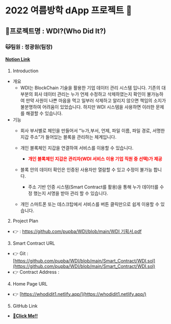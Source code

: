 # 2022 여름방학 dApp 프로젝트 🙉

## 🐰프로젝트명 : WDI?(Who Did It?)

### 🐱팀원 : 정광원(팀장)

#### <a href="https://luxuriant-creature-127.notion.site/2022-dApp-770c7a3eabe14ca89555782fb77db244">Notion Link</a>

1. Introduction
- 개요
  - WDI는 BlockChain 기술을 활용한 기업 데이터 관리 시스템 입니다. 기존의 대부분의 회사 데이터 관리는 누가 언제 수정하고 삭제하였는지 확인이 불가능하여 만약 사원이 나쁜 마음을 먹고 일부러 삭제하고 알리지 않으면 책임의 소지가 불분명하여 어려움이 있었습니다. 하지만 WDI 시스템을 사용하면 이러한 문제를 해결할 수 있습니다. 
- 기능
  - 회사 부서별로 체인을 만들어서 “누가,부서, 언제, 파일 이름, 파일 경로, 서명한 지갑 주소”가 들어있는 블록을 관리하는 체계입니다.
  
  - 개인 블록체인 지갑을 연결하여 서비스를 이용할 수 있습니다.
  
    - <span style="color: red"> **개인 블록체인 지갑은 관리자(WDI 서비스 이용 기업 직원 중 선택)가 제공** </span>
    
  - 블록 안의 데이터 확인은 인증된 사용자만 열람할 수 있고 수정이 불가능 합니다.
  
    - 주소 기반 인증 시스템(Smart Contract를 활용)을 통해 누가 데이터를 수정 했는지 서명을 받아 관리 할 수 있습니다.
    
  - 개인 스마트폰 또는 데스크탑에서 서비스를 버튼 클릭만으로 쉽게 이용할 수 있습니다.
  
2. Project Plan
- 👉 : [https://github.com/pupba/WDI/blob/main/WDI 기획서.pdf](https://github.com/pupba/WDI/blob/main/WDI%20%EA%B8%B0%ED%9A%8D%EC%84%9C.pdf)
3. Smart Contract URL
- 👉 Git : [https://github.com/pupba/WDI/blob/main/Smart_Contract/WDI.sol](https://github.com/pupba/WDI/blob/main/Smart_Contract/WDI.sol)
- 👉 Contract Address :
4. Home Page URL
- 👉 [https://whodidit1.netlify.app/](https://whodidit1.netlify.app/)
5. GitHub Link
- [🙏](https://www.notion.so/8b834111c8ac4b199e6df221c84e4fb1)**[Click Me!!](https://github.com/pupba/WDI)**
